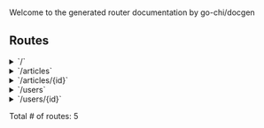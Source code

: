 # 

Welcome to the generated router documentation by go-chi/docgen

## Routes

<details>
<summary>`/`</summary>

- [RequestID]()
- [RealIP]()
- [Logger]()
- [Recoverer]()
- **/**
	- _GET_
		- [main.main.func1]()

</details>
<details>
<summary>`/articles`</summary>

- [RequestID]()
- [RealIP]()
- [Logger]()
- [Recoverer]()
- **/articles**
	- **/**
		- _GET_
			- [main.articlesResource.List-fm]()
		- _POST_
			- [main.articlesResource.Create-fm]()

</details>
<details>
<summary>`/articles/{id}`</summary>

- [RequestID]()
- [RealIP]()
- [Logger]()
- [Recoverer]()
- **/articles**
	- **/{id}**
		- **/**
			- _GET_
				- [main.articlesResource.Get-fm]()
			- _PUT_
				- [main.articlesResource.Update-fm]()
			- _DELETE_
				- [main.articlesResource.Delete-fm]()

</details>
<details>
<summary>`/users`</summary>

- [RequestID]()
- [RealIP]()
- [Logger]()
- [Recoverer]()
- **/users**
	- **/**
		- _GET_
			- [main.usersResource.List-fm]()
		- _POST_
			- [main.usersResource.Create-fm]()

</details>
<details>
<summary>`/users/{id}`</summary>

- [RequestID]()
- [RealIP]()
- [Logger]()
- [Recoverer]()
- **/users**
	- **/{id}**
		- **/**
			- _GET_
				- [main.usersResource.Get-fm]()
			- _PUT_
				- [main.usersResource.Update-fm]()
			- _DELETE_
				- [main.usersResource.Delete-fm]()

</details>

Total # of routes: 5
